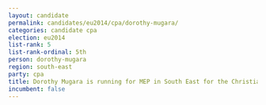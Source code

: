 ```yaml
---
layout: candidate
permalink: candidates/eu2014/cpa/dorothy-mugara/
categories: candidate cpa
election: eu2014
list-rank: 5
list-rank-ordinal: 5th
person: dorothy-mugara
region: south-east
party: cpa
title: Dorothy Mugara is running for MEP in South East for the Christian Peoples Alliance
incumbent: false
---
```

